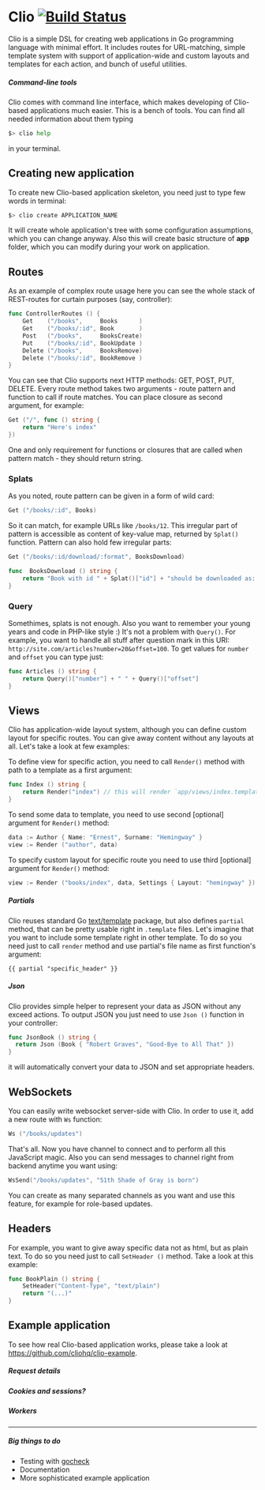 # Clio [![Build Status](https://travis-ci.org/cliohq/clio.png?branch=master)](https://travis-ci.org/cliohq/clio)


Clio is a simple DSL for creating web applications in Go programming language with minimal effort. It includes routes for URL-matching, simple template system with support of application-wide and custom layouts and templates for each action, and bunch of useful utilities.


##### Command-line tools

Clio comes with command line interface, which makes developing of Clio-based applications much easier. This is a bench of tools. You can find all needed information about them typing 

``` bash
$> clio help
```
in your terminal.

## Creating new application

To create new Clio-based application skeleton, you need just to type few words in terminal:

``` bash
$> clio create APPLICATION_NAME
```

It will create whole application's tree with some configuration assumptions, which you can change anyway. Also this will create basic structure of __app__ folder, which you can modify during your work on application.


## Routes

As an example of complex route usage here you can see the whole stack of REST-routes for curtain purposes (say, controller):

``` go
func ControllerRoutes () {
    Get    ("/books",     Books      )
    Get    ("/books/:id", Book       )
    Post   ("/books",     BooksCreate)
    Put    ("/books/:id", BookUpdate )
    Delete ("/books",     BooksRemove)
    Delete ("/books/:id", BookRemove )
}
```

You can see that Clio supports next HTTP methods: GET, POST, PUT, DELETE. 
Every route method takes two arguments - route pattern and function to call if route matches. You can place closure as second argument, for example:

``` go
Get ("/", func () string {
    return "Here's index"
})
```

One and only requirement for functions or closures that are called when pattern match - they should return string. 


### Splats

As you noted, route pattern can be given in a form of wild card:

``` go
Get ("/books/:id", Books)
```

So it can match, for example URLs like `/books/12`. This irregular part of pattern is accessible as content of key-value map, returned by `Splat()` function.
Pattern can also hold few irregular parts:

``` go
Get ("/books/:id/download/:format", BooksDownload)

func  BooksDownload () string {
    return "Book with id " + Splat()["id"] + "should be downloaded as: " + Splat()["format"]
}
```

### Query

Somethimes, splats is not enough. Also you want to remember your young years and code in PHP-like style :) It's not a problem with `Query()`. For example, you want to handle all stuff after question mark in this URI: `http://site.com/articles?number=20&offset=100`. To get values for `number` and `offset` you can type just:

```go
func Articles () string {
    return Query()["number"] + " " + Query()["offset"]
}
```


## Views

Clio has application-wide layout system, although you can define custom layout for specific routes. You can give away content without any layouts at all. Let's take a look at few examples:

To define view for specific action, you need to call `Render()` method with path to a template as a first argument:

``` go
func Index () string {
    return Render("index") // this will render `app/views/index.template` file
}
```

To send some data to template, you need to use second [optional] argument for `Render()` method:

``` go
data := Author { Name: "Ernest", Surname: "Hemingway" }
view := Render ("author", data)
```

To specify custom layout for specific route you need to use third [optional] argument for `Render()` method:

```go
view := Render ("books/index", data, Settings { Layout: "hemingway" })
```

##### Partials

Clio reuses standard Go [text/template](http://golang.org/pkg/text/template/) package, but also defines `partial` method, that can be pretty usable right in `.template` files. Let's imagine that you want to include some template right in other template. To do so you need just to call `render` method and use partial's file name as first function's argument:

``` template
{{ partial "specific_header" }}
```

##### Json

Clio provides simple helper to represent your data as JSON without any exceed actions. To output JSON you just need to use `Json ()` function in your controller:

``` go
func JsonBook () string {
  return Json (Book { "Robert Graves", "Good-Bye to All That" })
}
```

it will automatically convert your data to JSON and set appropriate headers.

## WebSockets

You can easily write websocket server-side with Clio. In order to use it, add a new route with `Ws` function:

```go
Ws ("/books/updates")
```

That's all. Now you have channel to connect and to perform all this JavaScript magic.
Also you can send messages to channel right from backend anytime you want using:

```go
WsSend("/books/updates", "51th Shade of Gray is born")
```

You can create as many separated channels as you want and use this feature, for example for role-based updates.


## Headers

For example, you want to give away specific data not as html, but as plain text. To do so you need just to call `SetHeader ()` method. Take a look at this example:

``` go
func BookPlain () string {
    SetHeader("Content-Type", "text/plain")
    return "(...)"
}
```

## Example application

To see how real Clio-based application works, please take a look at https://github.com/cliohq/clio-example.

##### Request details
##### Cookies and sessions?
##### Workers

---

##### Big things to do

- Testing with [gocheck](http://labix.org/gocheck)
- Documentation
- More sophisticated example application
